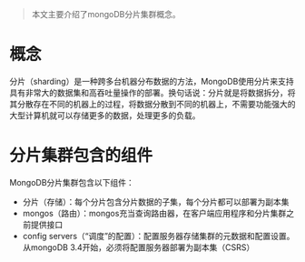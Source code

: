 > 本文主要介绍了mongoDB分片集群概念。
# 概念
分片（sharding）是一种跨多台机器分布数据的方法，MongoDB使用分片来支持具有非常大的数据集和高吞吐量操作的部署。换句话说：分片就是将数据拆分，将其分散存在不同的机器上的过程，将数据分散到不同的机器上，不需要功能强大的大型计算机就可以存储更多的数据，处理更多的负载。
# 分片集群包含的组件
MongoDB分片集群包含以下组件：
- 分片（存储）：每个分片包含分片数据的子集，每个分片都可以部署为副本集
- mongos（路由）：mongos充当查询路由器，在客户端应用程序和分片集群之前提供接口
- config servers（“调度”的配置）：配置服务器存储集群的元数据和配置设置。从mongoDB 3.4开始，必须将配置服务器部署为副本集（CSRS）
